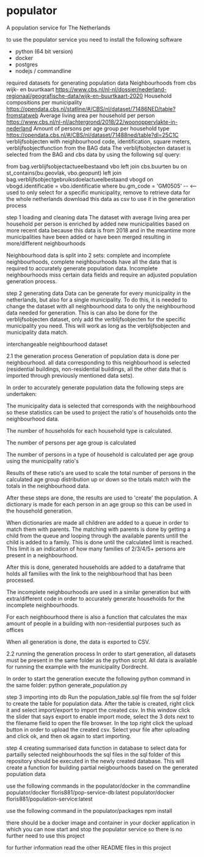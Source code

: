 # populator

A population service for The Netherlands

to use the populator service you need to install the following software

- python (64 bit version)
- docker
- postgres
- nodejs / commandline

required datasets for generating population data
Neighbourhoods from cbs wijk- en buurtkaart https://www.cbs.nl/nl-nl/dossier/nederland-regionaal/geografische-data/wijk-en-buurtkaart-2020
Household compositions per municipality https://opendata.cbs.nl/statline/#/CBS/nl/dataset/71486NED/table?fromstatweb
Average living area per household per person https://www.cbs.nl/nl-nl/achtergrond/2018/22/woonoppervlakte-in-nederland
Amount of persons per age group per household type https://opendata.cbs.nl/#/CBS/nl/dataset/71488ned/table?dl=25C1C
verblijfsobjecten with neighbourhood code, identification, square meters, verblijfsobjectfunction from the BAG data
The verblijfsobjecten dataset is selected from the BAG and cbs data by using the following sql query:

from bag.verblijfsobjectactueelbestaand vbo
left join cbs.buurten bu
on st_contains(bu.geovlak, vbo.geopunt)
left join bag.verblijfsobjectgebruiksdoelactueelbestaand vbogd
on vbogd.identificatie = vbo.identificatie
where bu.gm_code = 'GM0505' -- <-- used to only select for a specific municipality, remove to retrieve data for the whole netherlands
download this data as csv to use it in the generation process

step 1 loading and cleaning data
The dataset with average living area per household per person is enriched by added new municipalities based on more recent data because this data is from 2018 and in the meantime more municipalities have been added or have been merged resulting in more/different neighbourhoods

Neighbourhood data is split into 2 sets: complete and incomplete neighbourhoods, complete neighbourhoods have all the data that is required to accurately generate population data. Incomplete neighbourhoods miss certain data fields and require an adjusted population generation process.

step 2 generating data
Data can be generate for every municipality in the netherlands, but also for a single municipality. To do this, it is needed to change the dataset with all neighbourhood data to only the neighbourhood data needed for generation. This is can also be done for the verblijfsobjecten dataset, only add the verblijfsobjecten for the specific municipality you need. This will work as long as the verblijfsobjecten and municipality data match.

interchangeable neighbourhood dataset

2.1 the generation process
Generation of population data is done per neighbourhood. all data corresponding to this neighbourhood is selected (residential buildings, non-residential buildings, all the other data that is imported through previously mentioned data sets).

In order to accurately generate population data the following steps are undertaken:

The municipality data is selected that corresponds with the neighbourhood so these statistics can be used to project the ratio's of households onto the neighbourhood data.

The number of households for each household type is calculated.

The number of persons per age group is calculated

The number of persons in a type of household is calculated per age group using the municipality ratio's

Results of these ratio's are used to scale the total number of persons in the calculated age group distribution up or down so the totals match with the totals in the neighbourhood data.

After these steps are done, the results are used to 'create' the population. A dictionary is made for each person in an age group so this can be used in the household generation.

When dictionaries are made all children are added to a queue in order to match them with parents. The matching with parents is done by getting a child from the queue and looping through the available parents untill the child is added to a family. This is done until the calculated limit is reached. This limit is an indication of how many families of 2/3/4/5+ persons are present in a neighbourhood.

After this is done, generated households are added to a dataframe that holds all families with the link to the neighbourhood that has been processed.

The incomplete neighbourhoods are used in a similar generation but with extra/different code in order to accurately generate households for the incomplete neighbourhoods.

For each neighbourhood there is also a function that calculates the max amount of people in a building with non-residential purposes such as offices

When all generation is done, the data is exported to CSV.

2.2 running the generation process
In order to start generation, all datasets must be present in the same folder as the python script. All data is available for running the example with the municipality Dordrecht.

In order to start the generation execute the following python command in the same folder: python generate_population.py

step 3 importing into db
Run the population_table.sql file from the sql folder to create the table for population data. After the table is created, right click it and select import/export to import the created csv. In this window click the slider that says export to enable import mode, select the 3 dots next to the filename field to open the file browser. In the top right click the upload button in order to upload the created csv. Select your file after uploading and click ok, and then ok again to start importing.

step 4 creating summarised data function in database
to select data for partailly selected neighbourhoods the sql files in the sql folder of this repository should be executed in the newly created database. This will create a function for building partial neigbourhoods based on the generated population data

use the following commands in the populator/docker in the commandline
populator/docker floris881/pop-service-db:latest
populator/docker floris881/population-service:latest

use the following command in the populator/packages
npm install

there should be a docker image and container in your docker application in which you can now start and stop the populator service so there is no further need to use this project

for further information read the other README files in this project
